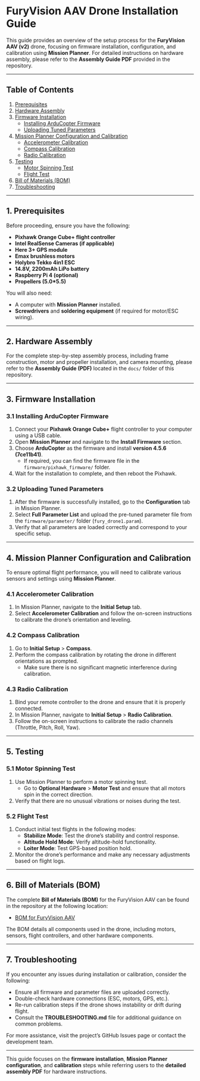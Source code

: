 
# FuryVision AAV Drone Installation Guide

This guide provides an overview of the setup process for the **FuryVision AAV (v2)** drone, focusing on firmware installation, configuration, and calibration using **Mission Planner**. For detailed instructions on hardware assembly, please refer to the **Assembly Guide PDF** provided in the repository.

---

## Table of Contents
1. [Prerequisites](#prerequisites)
2. [Hardware Assembly](#hardware-assembly)
3. [Firmware Installation](#firmware-installation)
   - [Installing ArduCopter Firmware](#installing-arducopter-firmware)
   - [Uploading Tuned Parameters](#uploading-tuned-parameters)
4. [Mission Planner Configuration and Calibration](#mission-planner-configuration-and-calibration)
   - [Accelerometer Calibration](#accelerometer-calibration)
   - [Compass Calibration](#compass-calibration)
   - [Radio Calibration](#radio-calibration)
5. [Testing](#testing)
   - [Motor Spinning Test](#motor-spinning-test)
   - [Flight Test](#flight-test)
6. [Bill of Materials (BOM)](#bill-of-materials-bom)
7. [Troubleshooting](#troubleshooting)

---

## 1. Prerequisites

Before proceeding, ensure you have the following:
- **Pixhawk Orange Cube+ flight controller**
- **Intel RealSense Cameras (if applicable)**
- **Here 3+ GPS module**
- **Emax brushless motors**
- **Holybro Tekko 4in1 ESC**
- **14.8V, 2200mAh LiPo battery**
- **Raspberry Pi 4 (optional)**
- **Propellers (5.0*5.5)**

You will also need:
- A computer with **Mission Planner** installed.
- **Screwdrivers** and **soldering equipment** (if required for motor/ESC wiring).

---

## 2. Hardware Assembly

For the complete step-by-step assembly process, including frame construction, motor and propeller installation, and camera mounting, please refer to the **Assembly Guide (PDF)** located in the `docs/` folder of this repository.

---

## 3. Firmware Installation

### 3.1 Installing ArduCopter Firmware
1. Connect your **Pixhawk Orange Cube+** flight controller to your computer using a USB cable.
2. Open **Mission Planner** and navigate to the **Install Firmware** section.
3. Choose **ArduCopter** as the firmware and install **version 4.5.6 (7ce11b41)**.
   - If required, you can find the firmware file in the `firmware/pixhawk_firmware/` folder.
4. Wait for the installation to complete, and then reboot the Pixhawk.

### 3.2 Uploading Tuned Parameters
1. After the firmware is successfully installed, go to the **Configuration** tab in Mission Planner.
2. Select **Full Parameter List** and upload the pre-tuned parameter file from the `firmware/parameter/` folder (`fury_drone1.param`).
3. Verify that all parameters are loaded correctly and correspond to your specific setup.

---

## 4. Mission Planner Configuration and Calibration

To ensure optimal flight performance, you will need to calibrate various sensors and settings using **Mission Planner**.

### 4.1 Accelerometer Calibration
1. In Mission Planner, navigate to the **Initial Setup** tab.
2. Select **Accelerometer Calibration** and follow the on-screen instructions to calibrate the drone’s orientation and leveling.

### 4.2 Compass Calibration
1. Go to **Initial Setup** > **Compass**.
2. Perform the compass calibration by rotating the drone in different orientations as prompted.
   - Make sure there is no significant magnetic interference during calibration.

### 4.3 Radio Calibration
1. Bind your remote controller to the drone and ensure that it is properly connected.
2. In Mission Planner, navigate to **Initial Setup** > **Radio Calibration**.
3. Follow the on-screen instructions to calibrate the radio channels (Throttle, Pitch, Roll, Yaw).

---

## 5. Testing

### 5.1 Motor Spinning Test
1. Use Mission Planner to perform a motor spinning test.
   - Go to **Optional Hardware** > **Motor Test** and ensure that all motors spin in the correct direction.
2. Verify that there are no unusual vibrations or noises during the test.

### 5.2 Flight Test
1. Conduct initial test flights in the following modes:
   - **Stabilize Mode**: Test the drone’s stability and control response.
   - **Altitude Hold Mode**: Verify altitude-hold functionality.
   - **Loiter Mode**: Test GPS-based position hold.
2. Monitor the drone’s performance and make any necessary adjustments based on flight logs.

---

## 6. Bill of Materials (BOM)

The complete **Bill of Materials (BOM)** for the FuryVision AAV can be found in the repository at the following location:

- [BOM for FuryVision AAV](https://github.com/sidharthmohannair/Fury-Drone-Project/blob/main/versions/2_furyvision_aav/BOM_furyvision_aav.pdf)

The BOM details all components used in the drone, including motors, sensors, flight controllers, and other hardware components.

---

## 7. Troubleshooting

If you encounter any issues during installation or calibration, consider the following:
- Ensure all firmware and parameter files are uploaded correctly.
- Double-check hardware connections (ESC, motors, GPS, etc.).
- Re-run calibration steps if the drone shows instability or drift during flight.
- Consult the **TROUBLESHOOTING.md** file for additional guidance on common problems.

For more assistance, visit the project’s GitHub Issues page or contact the development team.

---

This guide focuses on the **firmware installation**, **Mission Planner configuration**, and **calibration** steps while referring users to the **detailed assembly PDF** for hardware instructions.
